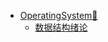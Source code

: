 - [OperatingSystem🎲](/cs408/)
  - [数据结构绪论](/cs408/DataStructure/王道绪论.md)








































